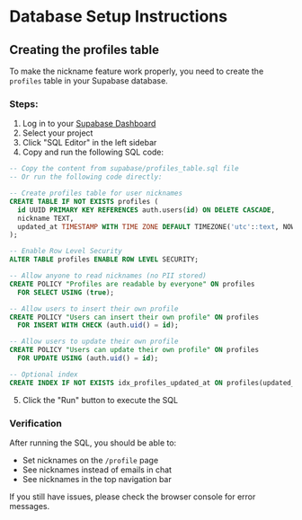 # Database Setup Instructions

## Creating the profiles table

To make the nickname feature work properly, you need to create the `profiles` table in your Supabase database.

### Steps:

1. Log in to your [Supabase Dashboard](https://app.supabase.com)
2. Select your project
3. Click "SQL Editor" in the left sidebar
4. Copy and run the following SQL code:

```sql
-- Copy the content from supabase/profiles_table.sql file
-- Or run the following code directly:

-- Create profiles table for user nicknames
CREATE TABLE IF NOT EXISTS profiles (
  id UUID PRIMARY KEY REFERENCES auth.users(id) ON DELETE CASCADE,
  nickname TEXT,
  updated_at TIMESTAMP WITH TIME ZONE DEFAULT TIMEZONE('utc'::text, NOW()) NOT NULL
);

-- Enable Row Level Security
ALTER TABLE profiles ENABLE ROW LEVEL SECURITY;

-- Allow anyone to read nicknames (no PII stored)
CREATE POLICY "Profiles are readable by everyone" ON profiles
  FOR SELECT USING (true);

-- Allow users to insert their own profile
CREATE POLICY "Users can insert their own profile" ON profiles
  FOR INSERT WITH CHECK (auth.uid() = id);

-- Allow users to update their own profile
CREATE POLICY "Users can update their own profile" ON profiles
  FOR UPDATE USING (auth.uid() = id);

-- Optional index
CREATE INDEX IF NOT EXISTS idx_profiles_updated_at ON profiles(updated_at DESC);
```

5. Click the "Run" button to execute the SQL

### Verification

After running the SQL, you should be able to:
- Set nicknames on the `/profile` page
- See nicknames instead of emails in chat
- See nicknames in the top navigation bar

If you still have issues, please check the browser console for error messages.